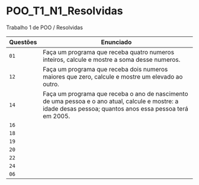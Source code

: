 # POO_T1_N1_Resolvidas
Trabalho 1 de POO / Resolvidas

| Questões | Enunciado |
| ------------- | -------------- |
| `01`  | Faça um programa que receba quatro numeros inteiros, calcule e mostre a soma desse numeros.
| `12`  | Faça um programa que receba dois numeros maiores que zero, calcule e mostre um elevado ao outro.
| `14`  | Faça um programa que receba o ano de nascimento de uma pessoa e o ano atual, calcule e mostre: a idade desas pessoa; quantos anos essa pessoa terá em 2005.
| `16`  | 
| `18`  | 
| `19`  | 
| `20`  |
| `22`  |
| `24`  | 
| `06`  |
